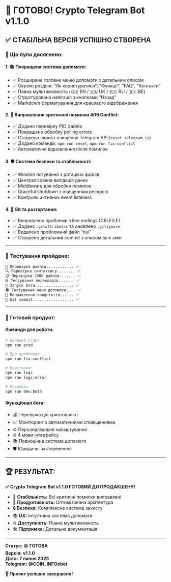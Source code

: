 # 🎉 ГОТОВО! Crypto Telegram Bot v1.1.0

## ✅ **СТАБІЛЬНА ВЕРСІЯ УСПІШНО СТВОРЕНА**

### 🚀 **Що було досягнено:**

#### 1. **📚 Покращена система допомоги:**
- ✅ Розширене головне меню допомоги з детальним описом
- ✅ Окремі розділи: "Як користуватися", "Функції", "FAQ", "Контакти"
- ✅ Повна мультимовність (🇬🇧 EN / 🇺🇦 UK / 🇷🇺 RU / 🇧🇾 BE)
- ✅ Структурована навігація з кнопками "Назад"
- ✅ Markdown форматування для красивого відображення

#### 2. **🔧 Виправлення критичної помилки 409 Conflict:**
- ✅ Додано перевірку PID файлів
- ✅ Покращено обробку polling errors
- ✅ Створено скрипт очищення Telegram API (`reset_telegram.js`)
- ✅ Додано команди: `npm run reset`, `npm run fix-conflict`
- ✅ Автоматичне відновлення після помилок

#### 3. **🛡️ Система безпеки та стабільності:**
- ✅ Winston логування з ротацією файлів
- ✅ Централізована валідація даних
- ✅ Middleware для обробки помилок
- ✅ Graceful shutdown з очищенням ресурсів
- ✅ Контроль активних event listeners

#### 4. **🔗 Git та розгортання:**
- ✅ Виправлено проблеми з line endings (CRLF/LF)
- ✅ Додано `.gitattributes` та оновлено `.gitignore`
- ✅ Видалено проблемний файл "nul"
- ✅ Створено детальний commit з описом всіх змін

---

### 🎯 **Тестування пройдено:**

```bash
📁 Перевірка файлів............ ✅
🔍 Перевірка синтаксису........ ✅  
📋 Перевірка JSON файлів....... ✅
🌐 Тестування перекладів....... ✅
🤖 Запуск бота................. ✅
📚 Тестування меню допомоги.... ✅
🔧 Виправлення конфліктів...... ✅
📝 Git commit.................. ✅
```

---

### 🚀 **Готовий продукт:**

#### **Команди для роботи:**
```bash
# Швидкий старт
npm run prod

# При проблемах
npm run fix-conflict

# Моніторинг
npm run logs
npm run logs:error

# Розробка
npm run dev:both
```

#### **Функціонал бота:**
- 💰 Перевірка цін криптовалют
- 📈 Моніторинг з автоматичними сповіщеннями  
- ⚙️ Персоналізовані налаштування
- 🌐 4 мови інтерфейсу
- 📚 Повноцінна система допомоги
- 🛡️ Юридичні застереження

---

## 🏆 **РЕЗУЛЬТАТ:**

**✅ Crypto Telegram Bot v1.1.0 ГОТОВИЙ ДО ПРОДАКШЕНУ!**

- 🎯 **Стабільність:** Всі критичні помилки виправлені
- 🚀 **Продуктивність:** Оптимізована архітектура
- 🔒 **Безпека:** Комплексна система захисту
- 📚 **UX:** Інтуїтивна система допомоги
- 🌐 **Доступність:** Повна мультимовність
- 🛠️ **Підтримка:** Детальна документація

---

**Статус:** 🟢 **ГОТОВА**  
**Версія:** **v1.1.0**  
**Дата:** **7 липня 2025**  
**Telegram:** **@COIN_INFOobot**

🎉 **Проект успішно завершено!**

